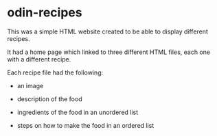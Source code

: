 # odin-recipes
This was a simple HTML website created to be able to display different recipes.

It had a home page which linked to three different HTML files, each one with a different recipe.

Each recipe file had the following:

- an image
  
- description of the food 
    
- ingredients of the food in an unordered list 
    
- steps on how to make the food in an ordered list

